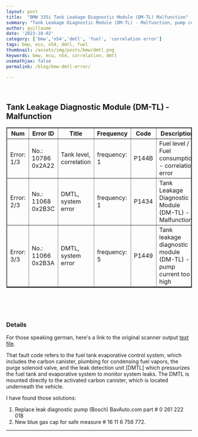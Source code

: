 ```yaml
---
layout: post
title:  "BMW 335i Tank Leakage Diagnostic Module (DM-TL) Malfunction"
summary: "Tank Leakage Diagnostic Module (DM-TL) - Malfunction, pump current too high, Fuel level / Fuel consumption - correlation error"
author: guillaume
date: '2023-10-02'
category: ['bmw','n54','dmtl', 'fuel', 'correlation error']
tags: bmw, ecu, n54, dmtl, fuel
thumbnail: /assets/img/posts/bmw/dmtl.png
keywords: bmw, ecu, n54, correlation, dmtl
usemathjax: false
permalink: /blog/bmw-dmtl-error/

---
```


<br>

## Tank Leakage Diagnostic Module (DM-TL) - Malfunction

<center>
<table table border="2" color="#ca6521"><thead><tr align="center"><th><strong>Num</strong></th><th><strong>Error ID</strong></th><th><strong>Title</strong></th><th>Frequency</th><th><strong>Code</strong></th><th><strong>Description</strong></th></tr></thead><tbody><tr><td>Error: 1/3</td><td>No.: 10786 0x2A22</td><td>Tank level, correlation</td><td>frequency: 1</td><td>P144B</td><td>Fuel level / Fuel consumption - correlation error</td></tr><tr><td>Error: 2/3</td><td>No.: 11068 0x2B3C</td><td>DMTL, system error</td><td>frequency: 1</td><td>P1434</td><td>Tank Leakage Diagnostic Module (DM-TL) - Malfunction</td></tr><tr><td>Error: 3/3</td><td>No.: 11066 0x2B3A</td><td>DMTL, system error</td><td>frequency: 5</td><td>P1449</td><td>Tank leakage diagnostic module (DM-TL) - pump current too high</td></tr></tbody></table>

<!--<img src="https://arsscriptum.github.io/files/bmw/errors.png" alt="table" />-->
</center>
<br>


<br>
<br>

### Details

For those speaking german, here's a link to the original scanner output [text file](https://arsscriptum.github.io/files/bmw/errors.txt).


That fault code refers to the fuel tank evaporative control system, which includes the carbon canister, plumbing for condensing fuel vapors, the purge solenoid valve, and the leak detection unit [DMTL] which pressurizes the fuel tank and evaporative system to monitor system leaks. The DMTL is mounted directly to the activated carbon canister, which is located underneath the vehicle.

I have found those solutions:

1. Replace leak diagnostic pump (Bosch) BavAuto.com part # 0 261 222 018
2. New blue gas cap for safe measure # 16 11 6 756 772.


----------------------------------

